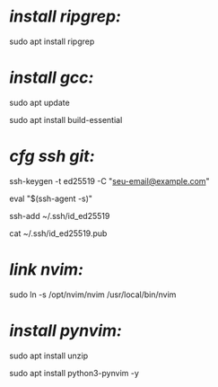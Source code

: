 # *install ripgrep:*

sudo apt install ripgrep

# *install gcc:*

sudo apt update

sudo apt install build-essential

# *cfg ssh git:*
ssh-keygen -t ed25519 -C "seu-email@example.com"

eval "$(ssh-agent -s)"

ssh-add ~/.ssh/id_ed25519

cat ~/.ssh/id_ed25519.pub

# *link nvim:*
sudo ln -s /opt/nvim/nvim /usr/local/bin/nvim

# *install pynvim:*

sudo apt install unzip

sudo apt install python3-pynvim -y
